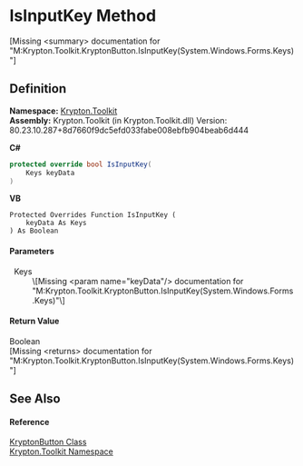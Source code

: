 # IsInputKey Method


\[Missing &lt;summary&gt; documentation for "M:Krypton.Toolkit.KryptonButton.IsInputKey(System.Windows.Forms.Keys)"\]



## Definition
**Namespace:** <a href="79d2eac2-21f4-54ff-7552-b20c33c30600.md">Krypton.Toolkit</a>  
**Assembly:** Krypton.Toolkit (in Krypton.Toolkit.dll) Version: 80.23.10.287+8d7660f9dc5efd033fabe008ebfb904beab6d444

**C#**
``` C#
protected override bool IsInputKey(
	Keys keyData
)
```
**VB**
``` VB
Protected Overrides Function IsInputKey ( 
	keyData As Keys
) As Boolean
```



#### Parameters
<dl><dt>  Keys</dt><dd>\[Missing &lt;param name="keyData"/&gt; documentation for "M:Krypton.Toolkit.KryptonButton.IsInputKey(System.Windows.Forms.Keys)"\]</dd></dl>

#### Return Value
Boolean  
\[Missing &lt;returns&gt; documentation for "M:Krypton.Toolkit.KryptonButton.IsInputKey(System.Windows.Forms.Keys)"\]

## See Also


#### Reference
<a href="5a50795b-a8ed-ccb2-0fff-f00ab79d45f5.md">KryptonButton Class</a>  
<a href="79d2eac2-21f4-54ff-7552-b20c33c30600.md">Krypton.Toolkit Namespace</a>  
